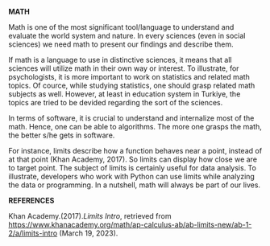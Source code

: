 **MATH**

Math is one of the most significant tool/language to understand and evaluate the world system and nature. In every sciences (even in social sciences) we need math to present our findings and describe them.

If math is a language to use in distinctive sciences, it means that all sciences will utilize math in their own way or interest. To illustrate, for psychologists, it is more important to work on statistics and related math topics. Of cource, while studying statistics, one should grasp related math subjects as well. However, at least in education system in Turkiye, the topics are tried to be devided regarding the sort of the sciences. 

In terms of software, it is crucial to understand and internalize most of the math. Hence, one can be able to algorithms. The more one grasps the math, the better s/he gets in software.

For instance, limits describe how a function behaves near a point, instead of at that point (Khan Academy, 2017). So limits can display how close we are to target point. The subject of limits is certainly useful for data analysis. To illustrate, developers who work with Python can use limits while analyzing the data or programming. In a nutshell, math will always be part of our lives. 

**REFERENCES**

Khan Academy.(2017).*Limits Intro*, retrieved from https://www.khanacademy.org/math/ap-calculus-ab/ab-limits-new/ab-1-2/a/limits-intro (March 19, 2023).